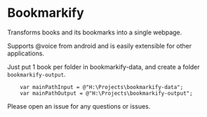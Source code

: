 # Bookmarkify

Transforms books and its bookmarks into a single webpage.

Supports @voice from android and is easily extensible for other applications.

Just put 1 book per folder in bookmarkify-data, and create a folder `bookmarkify-output`.

```
	var mainPathInput = @"H:\Projects\bookmarkify-data";
	var mainPathOutput = @"H:\Projects\bookmarkify-output";
```

Please open an issue for any questions or issues.